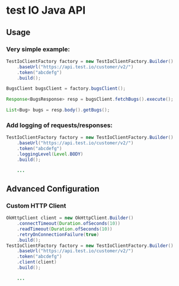 # test IO Java API
## Usage
### Very simple example:
```java
TestIoClientFactory factory = new TestIoClientFactory.Builder()
    .baseUrl("https://api.test.io/customer/v2/")
    .token("abcdefg")
    .build();

BugsClient bugsClient = factory.bugsClient();

Response<BugsResponse> resp = bugsClient.fetchBugs().execute();

List<Bug> bugs = resp.body().getBugs();
```
### Add logging of requests/responses:
```java
TestIoClientFactory factory = new TestIoClientFactory.Builder()
    .baseUrl("https://api.test.io/customer/v2/")
    .token("abcdefg")
    .loggingLevel(Level.BODY)
    .build();

    ...
```

## Advanced Configuration
### Custom HTTP Client
```java
OkHttpClient client = new OkHttpClient.Builder()
    .connectTimeout(Duration.ofSeconds(10))
    .readTimeout(Duration.ofSeconds(10))
    .retryOnConnectionFailure(true)
    .build();
TestIoClientFactory factory = new TestIoClientFactory.Builder()
    .baseUrl("https://api.test.io/customer/v2/")
    .token("abcdefg")
    .client(client)
    .build();

    ...
```
